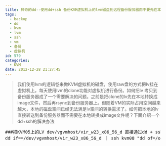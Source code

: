 ```yaml
---
title: 神奇的dd--使用dd+ssh 备份KVM虚拟机上的lvm磁盘到远程备份服务器而不要先在本地转换成image格式的文件再传送
tags:
  - backup
  - dd
  - kvm
  - lvm
  - ssh
  - vm
  - 备份
  - 虚拟机
id: 579
categories:
  - KVM
date: 2012-12-28 21:27:45
---
```


> 我们使用lvm的逻辑卷来做KVM虚拟机的磁盘，使用raw盘的方式把lv挂在虚拟机上。每天使用lvm的clone功能对虚拟机进行备份。如何把lv 考贝到备份服务器成了一个需要解决的问题。之前是把clone的lv先在本地转换成image文件，然后再rsync到备份服务器上。但随着VM的实际占用空间越来越大，本地的磁盘空间已经无法满足lv空间的转换需求了。如何把本地的lv直接转送到备份服务器而不需要在本地转换成image文件呢？下面介绍一个dd+ssh的解决办法

<pre class="blush: php">
###把KVM05上的LV dev/vgvmhost/vir_w23_x86_56_d 直接通过dd + ssh 备份到kvm08的/opt/images目录下面
dd if==/dev/vgvmhost/vir_w23_x86_56_d ｜ ssh kvm08 "dd of=/opt/images/vir_w23_x86_56_d.img "
</pre>
